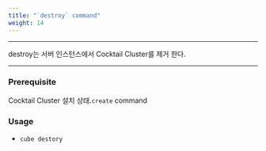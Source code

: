 ```yaml
---
title: "`destroy` command"
weight: 14
---
```


---
destroy는 서버 인스턴스에서 Cocktail Cluster를 제거 한다. 

---

### Prerequisite
Cocktail Cluster 설치 상태.`create` command 


### Usage

* `cube destory`

